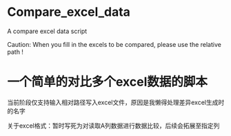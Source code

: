 # Compare_excel_data
 A compare excel data script
 
 Caution:
  When you fill in the excels to be compared, please use the relative path !
 
# 一个简单的对比多个excel数据的脚本

​	当前阶段仅支持输入相对路径写入excel文件，原因是我懒得处理差异excel生成时的名字



​	关于excel格式：暂时写死为对读取A列数据进行数据比较，后续会拓展至指定列
